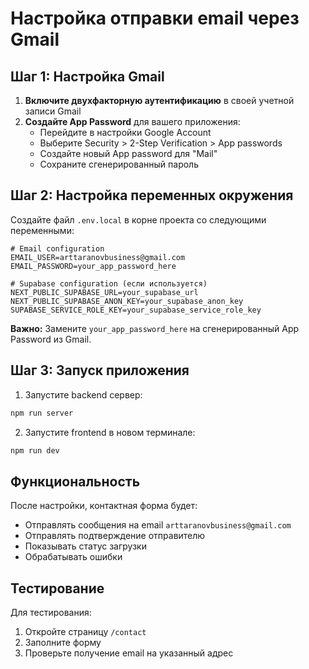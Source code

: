 # Настройка отправки email через Gmail

## Шаг 1: Настройка Gmail

1. **Включите двухфакторную аутентификацию** в своей учетной записи Gmail
2. **Создайте App Password** для вашего приложения:
   - Перейдите в настройки Google Account
   - Выберите Security > 2-Step Verification > App passwords
   - Создайте новый App password для "Mail"
   - Сохраните сгенерированный пароль

## Шаг 2: Настройка переменных окружения

Создайте файл `.env.local` в корне проекта со следующими переменными:

```env
# Email configuration
EMAIL_USER=arttaranovbusiness@gmail.com
EMAIL_PASSWORD=your_app_password_here

# Supabase configuration (если используется)
NEXT_PUBLIC_SUPABASE_URL=your_supabase_url
NEXT_PUBLIC_SUPABASE_ANON_KEY=your_supabase_anon_key
SUPABASE_SERVICE_ROLE_KEY=your_supabase_service_role_key
```

**Важно:** Замените `your_app_password_here` на сгенерированный App Password из Gmail.

## Шаг 3: Запуск приложения

1. Запустите backend сервер:
```bash
npm run server
```

2. Запустите frontend в новом терминале:
```bash
npm run dev
```

## Функциональность

После настройки, контактная форма будет:
- Отправлять сообщения на email `arttaranovbusiness@gmail.com`
- Отправлять подтверждение отправителю
- Показывать статус загрузки
- Обрабатывать ошибки

## Тестирование

Для тестирования:
1. Откройте страницу `/contact`
2. Заполните форму
3. Проверьте получение email на указанный адрес 